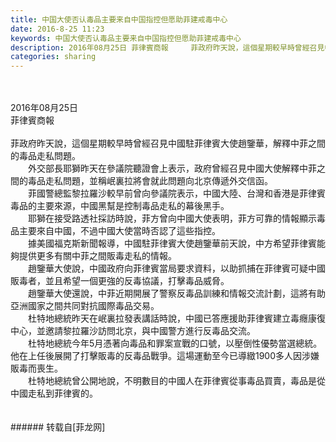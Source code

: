 ```yaml
---
title: 中国大使否认毒品主要来自中国指控但愿助菲建戒毒中心
date: 2016-8-25 11:23
keywords: 中国大使否认毒品主要来自中国指控但愿助菲建戒毒中心
description: 2016年08月25日 菲律賓商報　　　菲政府昨天說，這個星期較早時曾經召見中國駐菲律賓大使趙鑒華，解釋中菲之間的毒品走私問題。　　外交部長耶獅昨天在參議院聽證會上表示，政府曾經召見中國大使解釋中菲之間的毒品走私問題，並稱岷裏拉將會就此問題向北京傳遞外交信函。　　菲國警總監黎拉羅沙較早前曾向參議院表示，中國大陸、台灣和香港是菲律賓毒品的主要來源，中國黑幫是控制毒品走私的幕後黑手。　　耶獅在接受路透社採訪時說，菲方曾向中國大使表明，菲方可靠的情報顯示毒品主要來自中國，不過中國大使當時否認了這些指控。　　據美國福克斯新聞報導，中國駐菲律賓大使趙鑒華前天說，中方希望菲律賓能夠提供更多有關中菲之間販毒走私的情報。　　趙鑒華大使說，中國政府向菲律賓當局要求資料，以助抓捕在菲律賓可疑中國販毒者，並且希望一個更強的反毒協議，打擊毒品威脅。　　趙鑒華大使還說，中菲近期開展了警察反毒品訓練和情報交流計劃，這將有助亞洲國家之間共同對抗國際毒品交易。　　杜特地總統昨天在岷裏拉發表講話時說，中國已答應援助菲律賓建立毒癮康復中心，並邀請黎拉羅沙訪問北京，與中國警方進行反毒品交流。　　杜特地總統今年5月憑著向毒品和罪案宣戰的口號，以壓倒性優勢當選總統。他在上任後展開了打擊販毒的反毒品戰爭。這場運動至今已導緻1900多人因涉嫌販毒而喪生。　　杜特地總統曾公開地說，不明數目的中國人在菲律賓從事毒品買賣，毒品是從中國走私到菲律賓的。
categories: sharing
---
```

<td class="t_f" id="postmessage_387672">

<br/>
<br/>
2016年08月25日 <br/>
菲律賓商報　　　<br/>
<br/>
菲政府昨天說，這個星期較早時曾經召見中國駐菲律賓大使趙鑒華，解釋中菲之間的毒品走私問題。<br/>
　　外交部長耶獅昨天在參議院聽證會上表示，政府曾經召見中國大使解釋中菲之間的毒品走私問題，並稱岷裏拉將會就此問題向北京傳遞外交信函。<br/>
　　菲國警總監黎拉羅沙較早前曾向參議院表示，中國大陸、台灣和香港是菲律賓毒品的主要來源，中國黑幫是控制毒品走私的幕後黑手。<br/>
　　耶獅在接受路透社採訪時說，菲方曾向中國大使表明，菲方可靠的情報顯示毒品主要來自中國，不過中國大使當時否認了這些指控。<br/>
　　據美國福克斯新聞報導，中國駐菲律賓大使趙鑒華前天說，中方希望菲律賓能夠提供更多有關中菲之間販毒走私的情報。<br/>
　　趙鑒華大使說，中國政府向菲律賓當局要求資料，以助抓捕在菲律賓可疑中國販毒者，並且希望一個更強的反毒協議，打擊毒品威脅。<br/>
　　趙鑒華大使還說，中菲近期開展了警察反毒品訓練和情報交流計劃，這將有助亞洲國家之間共同對抗國際毒品交易。<br/>
　　杜特地總統昨天在岷裏拉發表講話時說，中國已答應援助菲律賓建立毒癮康復中心，並邀請黎拉羅沙訪問北京，與中國警方進行反毒品交流。<br/>
　　杜特地總統今年5月憑著向毒品和罪案宣戰的口號，以壓倒性優勢當選總統。他在上任後展開了打擊販毒的反毒品戰爭。這場運動至今已導緻1900多人因涉嫌販毒而喪生。<br/>
　　杜特地總統曾公開地說，不明數目的中國人在菲律賓從事毒品買賣，毒品是從中國走私到菲律賓的。<br/>
<br/>
<br/>
</td>
###### 转载自[菲龙网]